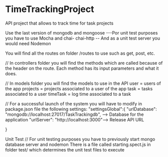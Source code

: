 # TimeTrackingProject
API project that allows to track time for task projects 

Use the last version of mongodb and mongoose
---Por unit test purposes you have to use Mocha and chai- chai-http 
-- And as a unit test server you would need Nodemon

You will find all the routes on folder /routes to use such as get, post, etc.

// In controllers folder you will find the methods which are called because of the header on the route. Each method has its input parameters and what it does.

// In models folder you will find the models to use in the API
user = users of the app
projects = projects associated to a user of the app
task = tasks associated to a user
timeTask = log time associated to a task

// For a successful launch of the system you will have to modify in package.json file the following settings:
"settingsGlobal":{
      "urlDatabase": "mongodb://localhost:27017/TaskTrackingdb", --> Database for the application
      "urlServer": "http://localhost:3000"--> Release API URL

  } 

Unit Test
// For unit testing purposes you have to previously start mongo database server and nodemon 
There is a file called starting.spect.js in folder test/ which determines the unit test files to execute
